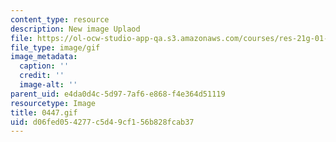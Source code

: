 ```yaml
---
content_type: resource
description: New image Uplaod
file: https://ol-ocw-studio-app-qa.s3.amazonaws.com/courses/res-21g-01-kana-spring-2010/d06fed054277c5d49cf156b828fcab37_0447.gif
file_type: image/gif
image_metadata:
  caption: ''
  credit: ''
  image-alt: ''
parent_uid: e4da0d4c-5d97-7af6-e868-f4e364d51119
resourcetype: Image
title: 0447.gif
uid: d06fed05-4277-c5d4-9cf1-56b828fcab37
---
```

